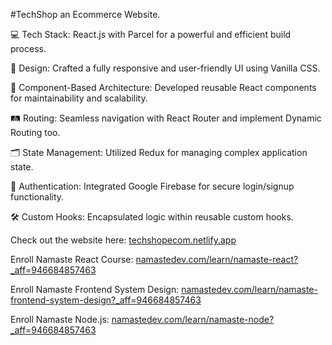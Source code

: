 #TechShop an Ecommerce Website.




💻 Tech Stack: React.js with Parcel for a powerful and efficient build process.

🎨 Design: Crafted a fully responsive and user-friendly UI using Vanilla CSS.

🔄 Component-Based Architecture: Developed reusable React components for maintainability and scalability.

🛤️ Routing: Seamless navigation with React Router and implement Dynamic Routing too. 

🗂️ State Management: Utilized Redux for managing complex application state. 

🔐 Authentication: Integrated Google Firebase for secure login/signup functionality. 

🛠️ Custom Hooks: Encapsulated logic within reusable custom hooks.



Check out the website here: [techshopecom.netlify.app](https://techshopecom.netlify.app)


Enroll Namaste React Course: [namastedev.com/learn/namaste-react?_aff=946684857463](https://namastedev.com/learn/namaste-react?_aff=946684857463)

Enroll Namaste Frontend System Design: [namastedev.com/learn/namaste-frontend-system-design?_aff=946684857463](https://namastedev.com/learn/namaste-frontend-system-design?_aff=946684857463)

Enroll Namaste Node.js: [namastedev.com/learn/namaste-node?_aff=946684857463](https://namastedev.com/learn/namaste-node?_aff=946684857463)
